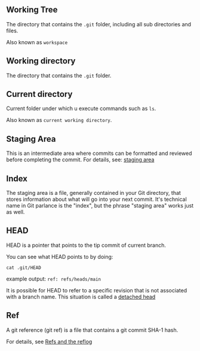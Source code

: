 ## Working Tree

The directory that contains the `.git` folder, including all sub directories and files.

Also known as `workspace`

## Working directory

The directory that contains the `.git` folder.

## Current directory

Current folder under which u execute commands such as `ls`.

Also known as `current working directory`.

## Staging Area

This is an intermediate area where commits can be formatted and reviewed before completing the commit. For details, see: [staging area](https://git-scm.com/about/staging-area)

## Index

The staging area is a file, generally contained in your Git directory, that stores information about what will go into your next commit. It's technical name in Git parlance is the "index", but the phrase "staging area" works just as well.

## HEAD

HEAD is a pointer that points to the tip commit of current branch.

You can see what HEAD points to by doing:

`cat .git/HEAD`

example output: `ref: refs/heads/main`

It is possible for HEAD to refer to a specific revision that is not associated with a branch name. This situation is called a [detached head](https://git-scm.com/docs/git-checkout#_detached_head)

## Ref

A git reference (git ref) is a file that contains a git commit SHA-1 hash.

For details, see [Refs and the reflog](https://www.atlassian.com/git/tutorials/refs-and-the-reflog)

